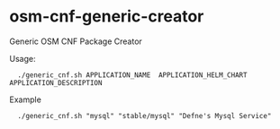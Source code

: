 # osm-cnf-generic-creator

Generic OSM CNF Package Creator

Usage:

      ./generic_cnf.sh APPLICATION_NAME  APPLICATION_HELM_CHART  APPLICATION_DESCRIPTION
     
Example
      
      ./generic_cnf.sh "mysql" "stable/mysql" "Defne's Mysql Service"
